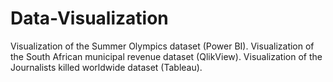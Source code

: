 # Data-Visualization
Visualization of the Summer Olympics dataset (Power BI).
Visualization of the South African municipal revenue dataset (QlikView).
Visualization of the Journalists killed worldwide dataset (Tableau).
